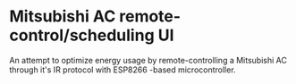# Mitsubishi AC remote-control/scheduling UI

An attempt to optimize energy usage by remote-controlling a Mitsubishi AC through it's IR protocol with ESP8266 -based microcontroller.  